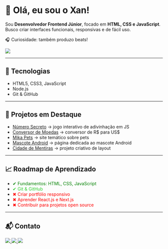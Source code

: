 # 👋 Olá, eu sou o Xan!

Sou **Desenvolvedor Frontend Júnior**, focado em **HTML, CSS e JavaScript**.  
Busco criar interfaces funcionais, responsivas e de fácil uso.  

🎧 Curiosidade: também produzo beats!
<p align="left">
  <a href="https://soundcloud.com/xampsbeatz" target="_blank">
    <img src="https://img.shields.io/badge/SoundCloud-FF5500?style=for-the-badge&logo=soundcloud&logoColor=white"/>
  </a>
</p>



---

## 🚀 Tecnologias
- HTML5, CSS3, JavaScript  
- Node.js  
- Git & GitHub  

---

## 📌 Projetos em Destaque
- [Número Secreto](https://alexandrexan.github.io/logica-js-projeto_inicial/) → jogo interativo de adivinhação em JS  
- [Conversor de Moedas](https://alexandrexan.github.io/conversor-de-moedas/) → conversor de R$ para US$  
- [Mika Pets](https://alexandrexan.github.io/mika-pets/#) → site temático sobre pets  
- [Mascote Android](https://alexandrexan.github.io/projeto-android/) → página dedicada ao mascote Android  
- [Cidade de Mentiras](https://alexandrexan.github.io/projeto-cidade-de-mentira/) → projeto criativo de layout  

---

## 📈 Roadmap de Aprendizado

- <span style="color:green">✔ Fundamentos: HTML, CSS, JavaScript</span>  
- <span style="color:limegreen">✔ Git & GitHub</span>  
- <span style="color:red">✖ Criar portfólio responsivo</span>  
- <span style="color:red">✖ Aprender React.js e Next.js</span>  
- <span style="color:red">✖ Contribuir para projetos open source</span> 

---

## 📬 Contato

<p align="left">
  <a href="mailto:xampsbeatz@gmail.com">
    <img src="https://img.shields.io/badge/Email-D14836?style=for-the-badge&logo=gmail&logoColor=white"/>
  </a>
  <a href="https://www.linkedin.com/in/alexandreap/">
    <img src="https://img.shields.io/badge/LinkedIn-0A66C2?style=for-the-badge&logo=linkedin&logoColor=white"/>
  </a>
  <a href="https://linktr.ee/xampsbeatz">
    <img src="https://img.shields.io/badge/Linktree-39E09B?style=for-the-badge&logo=linktree&logoColor=white"/>
  </a>
</p>

<!---
alexandrexan/alexandrexan is a ✨ special ✨ repository because its `README.md` (this file) appears on your GitHub profile.
You can click the Preview link to take a look at your changes.
--->
